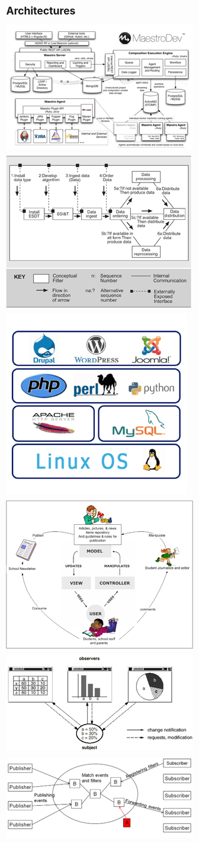 # Architectures


![](/_img/architecture.png)

![](/_img/ainfig05.gif)

![](/_img/LAMPStack.png)

![](/_img/MVC-2.png)

![](/_img/obser023.gif)


![](/_img/pub-sub.png)

